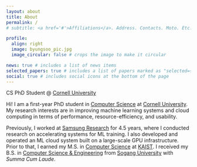 ```yaml
---
layout: about
title: About
permalink: /
# subtitle: <a href='#'>Affiliations</a>. Address. Contacts. Moto. Etc.

profile:
  align: right
  image: byungsoo_pic.jpg
  image_circular: false # crops the image to make it circular

news: true # includes a list of news items
selected_papers: true # includes a list of papers marked as "selected={true}"
social: true # includes social icons at the bottom of the page
---
```


CS PhD Student @ [Cornell University](https://www.cornell.edu/)

Hi! I am a first-year PhD student in [Computer Science](https://www.cs.cornell.edu/) at [Cornell University](https://www.cornell.edu/). My research interests are in improving machine learning systems and cloud computing in terms of performance, resource-efficiency, and usability.

Previously, I worked at [Samsung Research](https://research.samsung.com/) for 4.5 years, where I conducted research on accelerating systems for ML training.
I also developed and operated an ML cloud system built on a large-scale GPU infrastructure.
Prior to that, I earned my M.S. in [Computer Science](https://cs.kaist.ac.kr/) at [KAIST](https://www.kaist.ac.kr/en/). I received my B.S. in [Computer Science & Engineering](https://cs.sogang.ac.kr/cs/index_new.html) from [Sogang University](https://wwwe.sogang.ac.kr/wwwe/index_new.html) with *Summa Cum Laude*.
